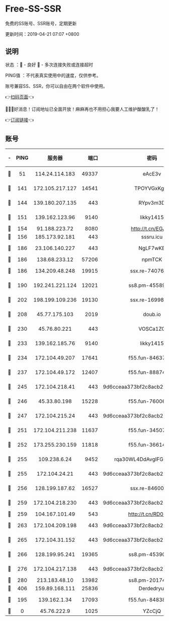 # Free-SS-SSR

免费的SS账号、SSR账号，定期更新

更新时间：2019-04-21 07:07 +0800

## 说明

状态     ：🙂 - 良好 🙁 - 多次连接失败或连接超时

PING值   ：不代表真实使用中的速度，仅供参考。

账号兼容SS、SSR，你可以自由在两个软件中使用。

👉[扫码页面](https://liesauer.github.io/Free-SS-SSR/)👈

🎉🎉🎉好消息！订阅地址已全面开放！麻麻再也不用担心我要人工维护酸酸乳了！

👉[订阅链接](https://www.liesauer.net/yogurt/subscribe?ACCESS_TOKEN=DAYxR3mMaZAsaqUb)👈

## 账号

|-|PING|服务器|端口|密码|加密方式|区域|
|:----:|:----:|:-----:|-----:|:----:|:----:|:----:|
|🙂|51|114.24.114.183|49337|eAcE3v|chacha20-ietf|TW|
|🙂|141|172.105.217.127|14541|TPOYVGxKglpi|aes-256-cfb|JP|
|🙂|144|139.180.207.135|443|RYpv3m3D|aes-256-cfb|JP|
|🙂|151|139.162.123.96|9140|likky1415|aes-256-cfb|JP|
|🙂|154|91.188.223.72|8080|http://t.cn/EGJIyrl|rc4-md5|RU|
|🙂|156|185.173.92.181|443|sssru.icu|rc4-md5|RU|
|🙂|186|23.106.140.227|443|NgLF7wKB|aes-256-cfb|US|
|🙂|186|138.68.233.12|57206|npmTCK|rc4-md5|US|
|🙂|186|134.209.48.248|19915|ssx.re-74076928|aes-256-cfb|US|
|🙂|190|192.241.221.124|12021|ss8.pm-45589166|aes-256-cfb|US|
|🙂|202|198.199.109.236|19130|ssx.re-16998914|aes-256-cfb|US|
|🙂|208|45.77.175.103|2019|doub.io|aes-128-ctr|SG|
|🙂|230|45.76.80.221|443|VOSCa1ZG|aes-256-cfb|DE|
|🙂|233|139.162.185.76|9140|likky1415|aes-256-cfb|DE|
|🙂|234|172.104.49.207|17641|f55.fun-84637205|aes-256-cfb|SG|
|🙂|237|172.104.49.172|12407|f55.fun-88874010|aes-256-cfb|SG|
|🙂|245|172.104.218.41|443|9d6cceaa373bf2c8acb22e60b6a58be6|aes-256-cfb|US|
|🙂|246|45.33.80.198|15228|f55.fun-76006716|aes-256-cfb|US|
|🙂|247|172.104.215.24|443|9d6cceaa373bf2c8acb22e60b6a58be6|aes-256-cfb|US|
|🙂|251|172.104.211.238|11637|f55.fun-34507560|aes-256-cfb|US|
|🙂|252|173.255.230.159|11818|f55.fun-36614091|aes-256-cfb|US|
|🙂|255|109.238.6.24|9452|rqa30WL4DdAvgIFG6Fs3znzTa|aes-256-cfb|FR|
|🙂|255|172.104.24.21|443|9d6cceaa373bf2c8acb22e60b6a58be6|aes-256-cfb|US|
|🙂|256|128.199.187.62|16527|ssx.re-84600729|aes-256-cfb|SG|
|🙂|259|172.104.218.230|443|9d6cceaa373bf2c8acb22e60b6a58be6|aes-256-cfb|US|
|🙂|259|104.167.101.49|543|http://t.cn/RD0D7sx|rc4-md5|CA|
|🙂|263|172.104.209.198|443|9d6cceaa373bf2c8acb22e60b6a58be6|aes-256-cfb|US|
|🙂|265|172.104.31.152|443|9d6cceaa373bf2c8acb22e60b6a58be6|aes-256-cfb|US|
|🙂|266|128.199.95.241|19365|ss8.pm-45390350|aes-256-cfb|SG|
|🙂|276|172.104.217.138|443|9d6cceaa373bf2c8acb22e60b6a58be6|aes-256-cfb|US|
|🙂|280|213.183.48.10|13982|ss8.pm-20174684|rc4-md5|RU|
|🙂|406|159.89.168.111|25836|Derdedryuj|chacha20|IN|
|🙂|195|139.162.1.34|17093|f55.fun-84838743|aes-256-cfb|SG|
|🙁|0|45.76.222.9|1025|YZcCjQ|rc4-md5|JP|
